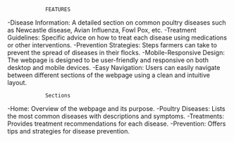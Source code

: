                 FEATURES
-Disease Information: A detailed section on common poultry diseases such as Newcastle disease, Avian Influenza, Fowl Pox, etc.
-Treatment Guidelines: Specific advice on how to treat each disease using medications or other interventions.
-Prevention Strategies: Steps farmers can take to prevent the spread of diseases in their flocks.
-Mobile-Responsive Design: The webpage is designed to be user-friendly and responsive on both desktop and mobile devices.
-Easy Navigation: Users can easily navigate between different sections of the webpage using a clean and intuitive layout.

                Sections
-Home: Overview of the webpage and its purpose.
-Poultry Diseases: Lists the most common diseases with descriptions and symptoms.
-Treatments: Provides treatment recommendations for each disease.
-Prevention: Offers tips and strategies for disease prevention.

